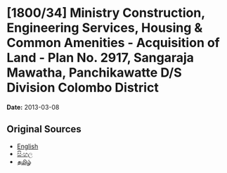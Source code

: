# [1800/34] Ministry Construction, Engineering Services, Housing & Common Amenities - Acquisition of Land - Plan No. 2917, Sangaraja Mawatha, Panchikawatte D/S Division Colombo District

**Date:** 2013-03-08

## Original Sources

- [English](https://documents.gov.lk/view/extra-gazettes/2013/3/1800-34_E.pdf)
- [සිංහල](https://documents.gov.lk/view/extra-gazettes/2013/3/1800-34_S.pdf)
- [தமிழ்](https://documents.gov.lk/view/extra-gazettes/2013/3/1800-34_T.pdf)
